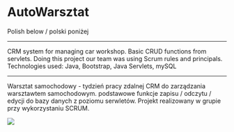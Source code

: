 # AutoWarsztat
Polish below / polski poniżej
________________________
CRM system for managing car workshop. Basic CRUD functions from servlets.
Doing this project our team was using Scrum rules and principals.
Technologies used: Java, Bootstrap, Java Servlets, mySQL
_________________________
Warsztat samochodowy - tydzień pracy zdalnej
CRM do zarządzania warsztawtem samochodowym. podstawowe funkcje zapisu / odczytu / edycji do bazy danych z poziomu serwletów.
Projekt realizowany w grupie przy wykorzystaniu SCRUM.

![](images/demo.jpg)
